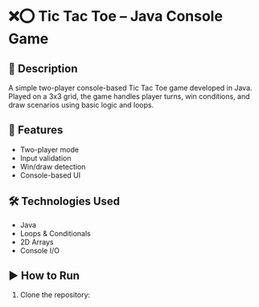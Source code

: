 # ❌⭕ Tic Tac Toe – Java Console Game

## 📝 Description
A simple two-player console-based Tic Tac Toe game developed in Java. Played on a 3x3 grid, the game handles player turns, win conditions, and draw scenarios using basic logic and loops.

## 🚀 Features
- Two-player mode
- Input validation
- Win/draw detection
- Console-based UI

## 🛠️ Technologies Used
- Java
- Loops & Conditionals
- 2D Arrays
- Console I/O

## ▶️ How to Run
1. Clone the repository:
